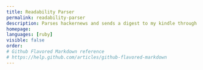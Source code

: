 ```yaml
---
title: Readability Parser
permalink: readability-parser
description: Parses hackernews and sends a digest to my kindle through the Readability API
homepage: 
languages: [ruby]
visible: false
order: 
# Github Flavored Markdown reference
# https://help.github.com/articles/github-flavored-markdown
---
```




